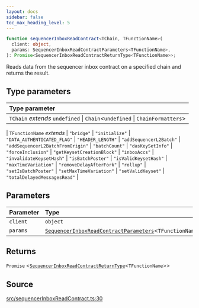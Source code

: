 ```yaml
---
layout: docs
sidebar: false
toc_max_heading_level: 5
---
```


```ts
function sequencerInboxReadContract<TChain, TFunctionName>(
  client: object,
  params: SequencerInboxReadContractParameters<TFunctionName>,
): Promise<SequencerInboxReadContractReturnType<TFunctionName>>;
```

Reads data from the sequencer inbox contract on a specified chain and returns
the result.

## Type parameters

| Type parameter                                                                |
| :---------------------------------------------------------------------------- |
| `TChain` _extends_ `undefined` \| `Chain`\<`undefined` \| `ChainFormatters`\> |

| `TFunctionName` _extends_
\| `"bridge"`
\| `"initialize"`
\| `"DATA_AUTHENTICATED_FLAG"`
\| `"HEADER_LENGTH"`
\| `"addSequencerL2Batch"`
\| `"addSequencerL2BatchFromOrigin"`
\| `"batchCount"`
\| `"dasKeySetInfo"`
\| `"forceInclusion"`
\| `"getKeysetCreationBlock"`
\| `"inboxAccs"`
\| `"invalidateKeysetHash"`
\| `"isBatchPoster"`
\| `"isValidKeysetHash"`
\| `"maxTimeVariation"`
\| `"removeDelayAfterFork"`
\| `"rollup"`
\| `"setIsBatchPoster"`
\| `"setMaxTimeVariation"`
\| `"setValidKeyset"`
\| `"totalDelayedMessagesRead"` |

## Parameters

| Parameter | Type                                                                                                                 |
| :-------- | :------------------------------------------------------------------------------------------------------------------- |
| `client`  | `object`                                                                                                             |
| `params`  | [`SequencerInboxReadContractParameters`](../type-aliases/SequencerInboxReadContractParameters.md)\<`TFunctionName`\> |

## Returns

`Promise` \<[`SequencerInboxReadContractReturnType`](../type-aliases/SequencerInboxReadContractReturnType.md)\<`TFunctionName`\>\>

## Source

[src/sequencerInboxReadContract.ts:30](https://github.com/OffchainLabs/arbitrum-orbit-sdk/blob/9d5595a042e42f7d6b9af10a84816c98ea30f330/src/sequencerInboxReadContract.ts#L30)
